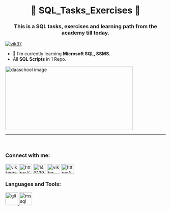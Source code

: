 
<h1 align="center">📢 SQL_Tasks_Exercises 📝</h1>
<h3 align="center">This is a SQL tasks, exercises and learning path from the academy till today.</h3>

<p align="left"> <a href="https://github.com/ryo-ma/github-profile-trophy"><img src="https://github-profile-trophy.vercel.app/?username=vik37" alt="vik37" /></a> </p>

- 🌱 I’m currently learning **Microsoft SQL, SSMS.**
- All **SQL Scripts** in 1 Repo.

<img src="https://dataschool.com/assets/images/how-to-teach-people-sql/leftJoin/leftJoin_2.gif" alt="daaschool image" width="400ppx" height="200px" />
<br />
<hr />
<br />

<h3 align="left">Connect with me:</h3>
<p align="left">
<a href="https://twitter.com/viktorzafirovs1" target="_blank"><img align="center" src="https://raw.githubusercontent.com/rahuldkjain/github-profile-readme-generator/master/src/images/icons/Social/twitter.svg" alt="viktorzafirovs1" height="30" width="40" /></a>
<a href="www.linkedin.com/in/viktor-zafirovski-8165725a/" target="_blank"><img align="center" src="https://raw.githubusercontent.com/rahuldkjain/github-profile-readme-generator/master/src/images/icons/Social/linked-in-alt.svg" alt="https://www.linkedin.com/in/viktor-zafirovski-8165725a/" height="30" width="40" /></a>
<a href="https://stackoverflow.com/users/14813929" target="_blank"><img align="center" src="https://raw.githubusercontent.com/rahuldkjain/github-profile-readme-generator/master/src/images/icons/Social/stack-overflow.svg" alt="14813929" height="30" width="40" /></a>
<a href="https://www.youtube.com/c/viktor zafirovski" target="_blank"><img align="center" src="https://raw.githubusercontent.com/rahuldkjain/github-profile-readme-generator/master/src/images/icons/Social/youtube.svg" alt="viktor zafirovski" height="30" width="40" /></a>
<a href="https://www.hackerrank.com/vik_zafirovski" target="_blank"><img align="center" src="https://raw.githubusercontent.com/rahuldkjain/github-profile-readme-generator/master/src/images/icons/Social/hackerrank.svg" alt="https://www.hackerrank.com/vik_zafirovski" height="30" width="40" /></a>
</p>

<h3 align="left">Languages and Tools:</h3>
<p align="left"> <a href="https://git-scm.com/" target="_blank" rel="noreferrer"> <img src="https://www.vectorlogo.zone/logos/git-scm/git-scm-icon.svg" alt="git" width="40" height="40"/> </a> <a href="https://www.microsoft.com/en-us/sql-server" target="_blank" rel="noreferrer"> <img src="https://www.svgrepo.com/show/303229/microsoft-sql-server-logo.svg" alt="mssql" width="40" height="40"/> </a> </p>

